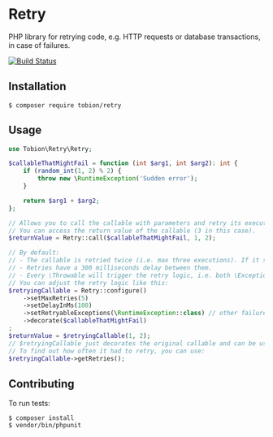 Retry
=====

PHP library for retrying code, e.g. HTTP requests or database transactions, in case of failures.

[![Build Status](https://travis-ci.org/Tobion/retry.svg)](https://travis-ci.org/Tobion/retry)

Installation
------------

    $ composer require tobion/retry

Usage
-----

```php
use Tobion\Retry\Retry;

$callableThatMightFail = function (int $arg1, int $arg2): int {
    if (random_int(1, 2) % 2) {
        throw new \RuntimeException('Sudden error');
    }

    return $arg1 + $arg2;
};

// Allows you to call the callable with parameters and retry its execution in case an exception is thrown.
// You can access the return value of the callable (3 in this case).
$returnValue = Retry::call($callableThatMightFail, 1, 2);

// By default:
// - The callable is retried twice (i.e. max three executions). If it still fails, the last error is rethrown.
// - Retries have a 300 milliseconds delay between them.
// - Every \Throwable will trigger the retry logic, i.e. both \Exception and \Error.
// You can adjust the retry logic like this:
$retryingCallable = Retry::configure()
    ->setMaxRetries(5)
    ->setDelayInMs(100)
    ->setRetryableExceptions(\RuntimeException::class) // other failures like \TypeError will not be retried
    ->decorate($callableThatMightFail)
;
$returnValue = $retryingCallable(1, 2);
// $retryingCallable just decorates the original callable and can be used like it.
// To find out how often it had to retry, you can use:
$retryingCallable->getRetries();
```

Contributing
------------

To run tests:

    $ composer install
    $ vendor/bin/phpunit
